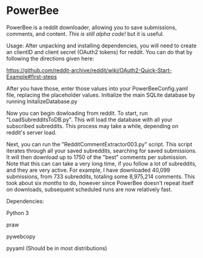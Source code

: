 # PowerBee
PowerBee is a reddit downloader, allowing you to save submissions, comments, and content.
*This is still alpha code!* but it is useful. 


Usage:
After unpacking and installing dependencies, you will need to create an clientID and client secret (OAuth2 tokens) for reddit. You can do that by following the directions given here:

https://github.com/reddit-archive/reddit/wiki/OAuth2-Quick-Start-Example#first-steps

After you have those, enter those values into your PowerBeeConfig.yaml file, replacing the placeholder values.
Initialize the main SQLite database by running InitalizeDatabase.py

Now you can begin dowloading from reddit. To start, run "LoadSubredditsToDB.py". This will load the database with all your subscribed subreddits.
This process may take a while, depending on reddit's server load.

Next, you can run the "RedditCommentExtractor003.py" script. This script iterates through all your saved subreddits, searching for saved submissions. It will then download up to 1750 of the "best" comments per submission.
Note that this can can take a very long time, if you follow a lot of subreddits, and they are very active. For example, I have downloaded  40,099 submissions, from 733 subreddits, totaling some 8,975,214 comments.
This took about six *months* to do, however since PowerBee doesn't repeat itself on downloads, subsequent scheduled runs are now relatively fast.


Dependencies:

Python 3

praw

pywebcopy

pyyaml (Should be in most distributions)
